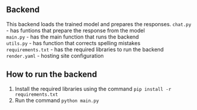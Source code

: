 ## Backend
This backend loads the trained model and prepares the responses.
```chat.py``` - has funtions that prepare the response from the model  
```main.py``` - has the main function that runs the backend  
```utils.py``` - has function that corrects spelling mistakes  
```requirements.txt``` - has the required libraries to run the backend  
```render.yaml``` - hosting site configuration  

## How to run the backend
1. Install the required libraries using the command 
```pip install -r requirements.txt``` 
2. Run the command 
 ```python main.py```
